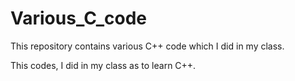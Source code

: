 # Various_C_code
This repository contains various C++ code which I did in my class.

This codes, I did in my class as to learn C++.
